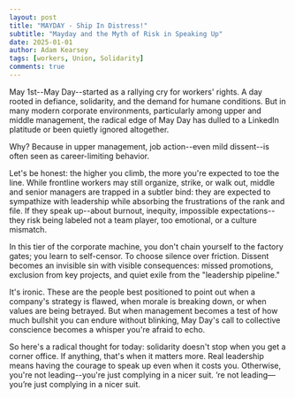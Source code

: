 ```yaml
---
layout: post
title: "MAYDAY - Ship In Distress!"
subtitle: "Mayday and the Myth of Risk in Speaking Up"
date: 2025-01-01
author: Adam Kearsey
tags: [workers, Union, Solidarity]
comments: true
---
```


May 1st--May Day--started as a rallying cry for workers' rights. A day rooted in defiance, solidarity, and the demand for humane conditions. But in many modern corporate environments, particularly among upper and middle management, the radical edge of May Day has dulled to a LinkedIn platitude or been quietly ignored altogether.

Why? Because in upper management, job action--even mild dissent--is often seen as career-limiting behavior.

Let's be honest: the higher you climb, the more you're expected to toe the line. While frontline workers may still organize, strike, or walk out, middle and senior managers are trapped in a subtler bind: they are expected to sympathize with leadership while absorbing the frustrations of the rank and file. If they speak up--about burnout, inequity, impossible expectations--they risk being labeled not a team player, too emotional, or a culture mismatch.

In this tier of the corporate machine, you don't chain yourself to the factory gates; you learn to self-censor. To choose silence over friction. Dissent becomes an invisible sin with visible consequences: missed promotions, exclusion from key projects, and quiet exile from the "leadership pipeline."

It's ironic. These are the people best positioned to point out when a company's strategy is flawed, when morale is breaking down, or when values are being betrayed. But when management becomes a test of how much bullshit you can endure without blinking, May Day's call to collective conscience becomes a whisper you're afraid to echo.

So here's a radical thought for today: solidarity doesn't stop when you get a corner office. If anything, that's when it matters more. Real leadership means having the courage to speak up even when it costs you. Otherwise, you're not leading--you're just complying in a nicer suit.
’re not leading—you’re just complying in a nicer suit.